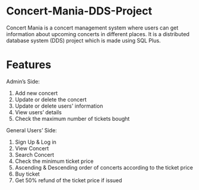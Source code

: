 # Concert-Mania-DDS-Project
Concert Mania is a concert management system where users can get information about upcoming concerts in different places. It is a distributed database system (DDS) project which is made using SQL Plus.

# Features
Admin’s Side:
1. Add new concert
2. Update or delete the concert
3. Update or delete users' information
4. View users’ details
5. Check the maximum number of tickets bought

General Users’ Side:
1. Sign Up & Log in
2. View Concert
3. Search Concert
4. Check the minimum ticket price
5. Ascending & Descending order of concerts according to the ticket price
6. Buy ticket
7. Get 50% refund of the ticket price if issued
